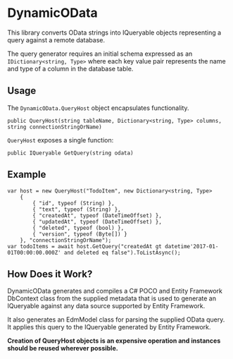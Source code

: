 # DynamicOData

This library converts OData strings into IQueryable objects representing a
query against a remote database. 

The query generator requires an initial schema expressed as an 
`IDictionary<string, Type>` where each key value pair represents the name and
type of a column in the database table.

## Usage

The `DynamicOData.QueryHost` object encapsulates functionality.

	public QueryHost(string tableName, Dictionary<string, Type> columns, string connectionStringOrName)

`QueryHost` exposes a single function:

	public IQueryable GetQuery(string odata)

## Example

    var host = new QueryHost("TodoItem", new Dictionary<string, Type>
        {
            { "id", typeof (String) },
            { "text", typeof (String) },
            { "createdAt", typeof (DateTimeOffset) },
            { "updatedAt", typeof (DateTimeOffset) },
            { "deleted", typeof (bool) },
            { "version", typeof (Byte[]) }
        }, "connectionStringOrName");
    var todoItems = await host.GetQuery("createdAt gt datetime'2017-01-01T00:00:00.000Z' and deleted eq false").ToListAsync();

## How Does it Work?

DynamicOData generates and compiles a C# POCO and Entity Framework DbContext
class from the supplied metadata that is used to generate an IQueryable 
against any data source supported by Entity Framework. 

It also generates an EdmModel class for parsing the supplied OData query. It 
applies this query to the IQueryable generated by Entity Framework.

**Creation of QueryHost objects is an expensive operation and instances
should be reused wherever possible.**